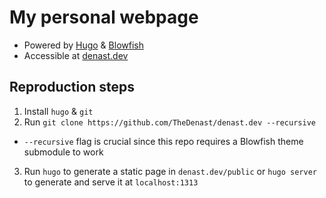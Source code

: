 # My personal webpage
- Powered by [Hugo](https://gohugo.io) & [Blowfish](https://blowfish.page)
- Accessible at [denast.dev](https://denast.dev)

## Reproduction steps
1. Install `hugo` & `git`
2. Run `git clone https://github.com/TheDenast/denast.dev --recursive`
  - `--recursive` flag is crucial since this repo requires a Blowfish theme submodule to work
3. Run `hugo` to generate a static page in `denast.dev/public` or `hugo server` to generate and serve it at `localhost:1313`
